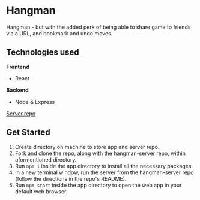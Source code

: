 # Hangman

Hangman - but with the added perk of being able to share game to friends via a URL, and bookmark and undo moves. 

## Technologies used
__Frontend__
* React

__Backend__
* Node & Express

[Server repo](https://github.com/easton-gorishek/hangman-server)

## Get Started
1. Create directory on machine to store app and server repo.
1. Fork and clone the repo, along with the hangman-server repo, within aformentioned directory.
2. Run `npm i` inside the app directory to install all the necessary packages.
3. In a new terminal window, run the server from the hangman-server repo (follow the directions in the repo's README).
4. Run `npm start` inside the app directory to open the web app in your default web browser.
